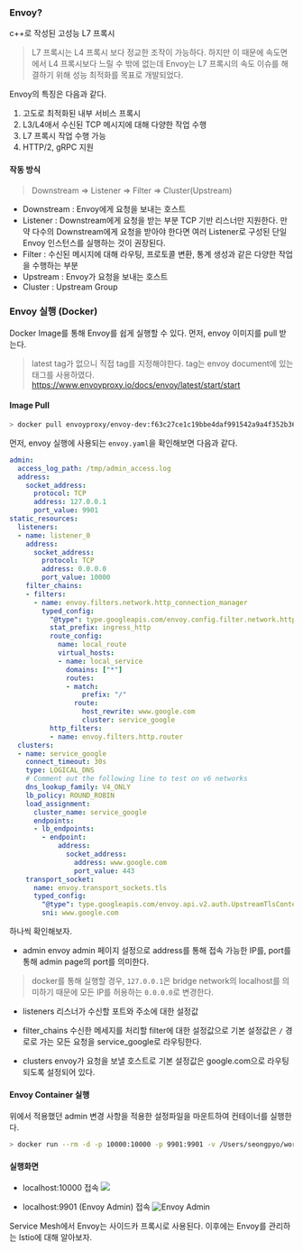 ### Envoy?
c++로 작성된 고성능 L7 프록시

> L7 프록시는 L4 프록시 보다 정교한 조작이 가능하다. 하지만 이 때문에 속도면에서 L4 프록시보다 느릴 수 밖에 없는데 Envoy는 L7 프록시의 속도 이슈를 해결하기 위해 성능 최적화를 목표로 개발되었다.

Envoy의 특징은 다음과 같다.

1. 고도로 최적화된 내부 서비스 프록시
2. L3/L4애서 수신된 TCP 메시지에 대해 다양한 작업 수행
3. L7 프록시 작업 수행 가능
4. HTTP/2, gRPC 지원


#### 작동 방식
> Downstream ⇒ Listener ⇒ Filter ⇒ Cluster(Upstream)

- Downstream : Envoy에게 요청을 보내는 호스트
- Listener : Downstream에게 요청을 받는 부분
TCP 기반 리스너만 지원한다. 만약 다수의 Downstream에게 요청을 받아야 한다면 여러 Listener로 구성된 단일 Envoy 인스턴스를 실행하는 것이 권장된다.
- Filter : 수신된 메시지에 대해 라우팅, 프로토콜 변환, 통계 생성과 같은 다양한 작업을 수행하는 부분
- Upstream : Envoy가 요청을 보내는 호스트
- Cluster : Upstream Group

### Envoy 실행 (Docker)
Docker Image를 통해 Envoy를 쉽게 실행할 수 있다.
먼저, envoy 이미지를 pull 받는다.
> latest tag가 없으니 직접 tag를 지정해야한다. tag는 envoy document에 있는 태그를 사용하였다.
https://www.envoyproxy.io/docs/envoy/latest/start/start

#### Image Pull
```bash
> docker pull envoyproxy/envoy-dev:f63c27ce1c19bbe4daf991542a9a4f352b36e180
```

먼저, envoy 실행에 사용되는 `envoy.yaml`을 확인해보면 다음과 같다.
```yaml
admin:
  access_log_path: /tmp/admin_access.log
  address:
    socket_address:
      protocol: TCP
      address: 127.0.0.1
      port_value: 9901
static_resources:
  listeners:
  - name: listener_0
    address:
      socket_address:
        protocol: TCP
        address: 0.0.0.0
        port_value: 10000
    filter_chains:
    - filters:
      - name: envoy.filters.network.http_connection_manager
        typed_config:
          "@type": type.googleapis.com/envoy.config.filter.network.http_connection_manager.v2.HttpConnectionManager
          stat_prefix: ingress_http
          route_config:
            name: local_route
            virtual_hosts:
            - name: local_service
              domains: ["*"]
              routes:
              - match:
                  prefix: "/"
                route:
                  host_rewrite: www.google.com
                  cluster: service_google
          http_filters:
          - name: envoy.filters.http.router
  clusters:
  - name: service_google
    connect_timeout: 30s
    type: LOGICAL_DNS
    # Comment out the following line to test on v6 networks
    dns_lookup_family: V4_ONLY
    lb_policy: ROUND_ROBIN
    load_assignment:
      cluster_name: service_google
      endpoints:
      - lb_endpoints:
        - endpoint:
            address:
              socket_address:
                address: www.google.com
                port_value: 443
    transport_socket:
      name: envoy.transport_sockets.tls
      typed_config:
        "@type": type.googleapis.com/envoy.api.v2.auth.UpstreamTlsContext
        sni: www.google.com
```

하나씩 확인해보자.
- admin
envoy admin 페이지 설정으로 address를 통해 접속 가능한 IP를, port를 통해 admin page의 port를 의미한다.

> docker를 통해 실행할 경우, `127.0.0.1`은 bridge network의 localhost를 의미하기 때문에 모든 IP를 허용하는 `0.0.0.0`로 변경한다.

- listeners
리스너가 수신할 포트와 주소에 대한 설정값

- filter_chains
    수신한 메세지를 처리할 filter에 대한 설정값으로 기본 설정값은 `/` 경로로 가는 모든 요청을 service_google로 라우팅한다.
    
- clusters
envoy가 요청을 보낼 호스트로 기본 설정값은 google.com으로 라우팅 되도록 설정되어 있다.


#### Envoy Container 실행
위에서 적용했던 admin 변경 사항을 적용한 설정파일을 마운트하여 컨테이너를 실행한다.
```bash
> docker run --rm -d -p 10000:10000 -p 9901:9901 -v /Users/seongpyo/workspace/study/envoy:/etc/envoy/ envoyproxy/envoy-dev:f63c27ce1c19bbe4daf991542a9a4f352b36e180
```

#### 실행화면
- localhost:10000 접속
![](https://images.velog.io/images/sphong0417/post/0876d108-3f5b-4174-8314-6403d354f888/image.png)

- localhost:9901 (Envoy Admin) 접속
![Envoy Admin](https://images.velog.io/images/sphong0417/post/b992ec78-2b32-450a-9759-13ae7503927e/image.png)


Service Mesh에서 Envoy는 사이드카 프록시로 사용된다. 이후에는 Envoy를 관리하는 Istio에 대해 알아보자.
